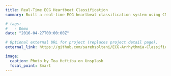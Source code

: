 ```yaml
---
title: Real-Time ECG Heartbeat Classification
summary: Built a real-time ECG heartbeat classification system using CNNs trained on the MIT-BIH dataset. The model automatically extracts key temporal ECG features and was optimized with Optuna, with experiments tracked via MLFlow for robust performance. Deployed as a scalable REST API on AWS EC2, the system accepts CSV inputs and delivers fast, accurate predictions, achieving 95% accuracy in classifying arrhythmias. This end-to-end solution enables cardiologists and researchers to analyze their own data in real-world healthcare settings, improving clinical diagnosis through efficient, scalable arrhythmia detection. [Code](https://github.com/sarehsoltani/ECG-Arrhythmia-Classifier)

# tags:
#   - Demo
date: "2016-04-27T00:00:00Z"

# Optional external URL for project (replaces project detail page).
external_link: https://github.com/sarehsoltani/ECG-Arrhythmia-Classifier

image:
  caption: Photo by Toa Heftiba on Unsplash
  focal_point: Smart
---
```


